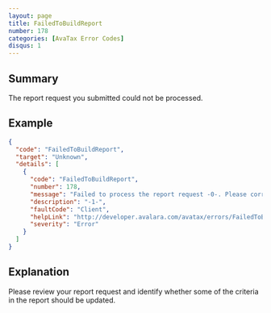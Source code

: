 ```yaml
---
layout: page
title: FailedToBuildReport
number: 178
categories: [AvaTax Error Codes]
disqus: 1
---
```


## Summary

The report request you submitted could not be processed.

## Example

```json
{
  "code": "FailedToBuildReport",
  "target": "Unknown",
  "details": [
    {
      "code": "FailedToBuildReport",
      "number": 178,
      "message": "Failed to process the report request -0-. Please correct errors and initiate the request again.",
      "description": "-1-",
      "faultCode": "Client",
      "helpLink": "http://developer.avalara.com/avatax/errors/FailedToBuildReport",
      "severity": "Error"
    }
  ]
}
```

## Explanation

Please review your report request and identify whether some of the criteria in the report should be updated.
